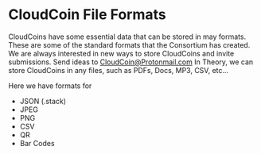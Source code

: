# CloudCoin File Formats

CloudCoins have some essential data that can be stored in may formats. These are some of the standard formats that the Consortium has created. 
We are always interested in new ways to store CloudCoins and invite submissions. Send ideas to CloudCoin@Protonmail.com
In Theory, we can store CloudCoins in any files, such as PDFs, Docs, MP3, CSV, etc...

Here we have formats for 

* JSON (.stack)
* JPEG
* PNG
* CSV
* QR
* Bar Codes

